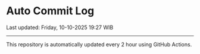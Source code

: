 # Auto Commit Log

Last updated: Friday, 10-10-2025 19:27 WIB

---

This repository is automatically updated every 2 hour using GitHub Actions.
